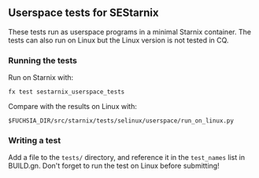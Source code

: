## Userspace tests for SEStarnix

These tests run as userspace programs in a minimal Starnix container. The tests
can also run on Linux but the Linux version is not tested in CQ.

### Running the tests

Run on Starnix with:
```
fx test sestarnix_userspace_tests
```

Compare with the results on Linux with:
```
$FUCHSIA_DIR/src/starnix/tests/selinux/userspace/run_on_linux.py
```

### Writing a test

Add a file to the `tests/` directory, and reference it in the `test_names` list
in BUILD.gn. Don't forget to run the test on Linux before submitting!
